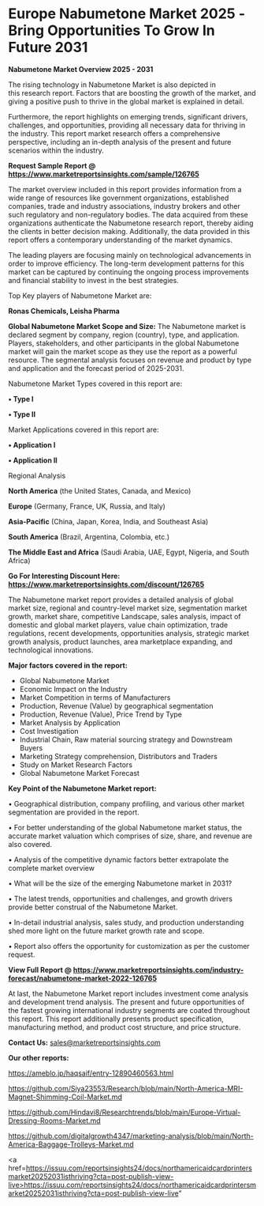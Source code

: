 # Europe Nabumetone Market 2025 -Bring Opportunities To Grow In Future 2031

<Strong> Nabumetone Market Overview 2025 - 2031</strong>

The rising technology in Nabumetone Market is also depicted in this research report. Factors that are boosting the growth of the market, and giving a positive push to thrive in the global market is explained in detail.

Furthermore, the report highlights on emerging trends, significant drivers, challenges, and opportunities, providing all necessary data for thriving in the industry. This report market research offers a comprehensive perspective, including an in-depth analysis of the present and future scenarios within the industry.

<strong>Request Sample Report @ <a href=https://www.marketreportsinsights.com/sample/126765>https://www.marketreportsinsights.com/sample/126765</a></strong>

The market overview included in this report provides information from a wide range of resources like government organizations, established companies, trade and industry associations, industry brokers and other such regulatory and non-regulatory bodies. The data acquired from these organizations authenticate the Nabumetone research report, thereby aiding the clients in better decision making. Additionally, the data provided in this report offers a contemporary understanding of the market dynamics.

The leading players are focusing mainly on technological advancements in order to improve efficiency. The long-term development patterns for this market can be captured by continuing the ongoing process improvements and financial stability to invest in the best strategies.

Top Key players of Nabumetone Market are:

<strong>Ronas Chemicals, Leisha Pharma</strong>

<strong><b>Global Nabumetone Market Scope and Size:</b></strong>
The Nabumetone market is declared segment by company, region (country), type, and application. Players, stakeholders, and other participants in the global Nabumetone market will gain the market scope as they use the report as a powerful resource. The segmental analysis focuses on revenue and product by type and application and the forecast period of 2025-2031.

Nabumetone Market Types covered in this report are:

<strong>• Type I

• Type II</strong>

Market Applications covered in this report are:

<strong>• Application I

• Application II</strong> 

Regional Analysis

<strong>North America</strong> (the United States, Canada, and Mexico)

<strong>Europe</strong> (Germany, France, UK, Russia, and Italy)

<strong>Asia-Pacific</strong> (China, Japan, Korea, India, and Southeast Asia)

<strong>South America</strong> (Brazil, Argentina, Colombia, etc.)

<strong>The Middle East and Africa</strong> (Saudi Arabia, UAE, Egypt, Nigeria, and South Africa)

<strong>Go For Interesting Discount Here: <a href=https://www.marketreportsinsights.com/discount/126765>https://www.marketreportsinsights.com/discount/126765</a></strong>

The Nabumetone market report provides a detailed analysis of global market size, regional and country-level market size, segmentation market growth, market share, competitive Landscape, sales analysis, impact of domestic and global market players, value chain optimization, trade regulations, recent developments, opportunities analysis, strategic market growth analysis, product launches, area marketplace expanding, and technological innovations.

<strong><b>Major factors covered in the report:</b></strong>
<ul>
  <li>Global Nabumetone Market </li>
  <li>Economic Impact on the Industry</li>
  <li>Market Competition in terms of Manufacturers</li>
  <li>Production, Revenue (Value) by geographical segmentation</li>
  <li>Production, Revenue (Value), Price Trend by Type</li>
  <li>Market Analysis by Application</li>
  <li>Cost Investigation</li>
  <li>Industrial Chain, Raw material sourcing strategy and Downstream Buyers</li>
  <li>Marketing Strategy comprehension, Distributors and Traders</li>
  <li>Study on Market Research Factors</li>
  <li>Global Nabumetone Market Forecast</li>
</ul>

<strong><b>Key Point of the Nabumetone Market report:</b></strong>

• Geographical distribution, company profiling, and various other market segmentation are provided in the report.

• For better understanding of the global Nabumetone market status, the accurate market valuation which comprises of size, share, and revenue are also covered.

• Analysis of the competitive dynamic factors better extrapolate the complete market overview

• What will be the size of the emerging Nabumetone market in 2031?

• The latest trends, opportunities and challenges, and growth drivers provide better construal of the Nabumetone Market.

• In-detail industrial analysis, sales study, and production understanding shed more light on the future market growth rate and scope.

• Report also offers the opportunity for customization as per the customer request.

<strong><b>View Full Report @ <a href=https://www.marketreportsinsights.com/industry-forecast/nabumetone-market-2022-126765>https://www.marketreportsinsights.com/industry-forecast/nabumetone-market-2022-126765</a></b></strong>


At last, the Nabumetone Market report includes investment come analysis and development trend analysis. The present and future opportunities of the fastest growing international industry segments are coated throughout this report. This report additionally presents product specification, manufacturing method, and product cost structure, and price structure.

<strong>Contact Us:</strong>
sales@marketreportsinsights.com

<strong>Our other reports:</strong>

<a href=https://ameblo.jp/haqsaif/entry-12890460563.html>https://ameblo.jp/haqsaif/entry-12890460563.html</a>

<a href=https://github.com/Siya23553/Research/blob/main/North-America-MRI-Magnet-Shimming-Coil-Market.md>https://github.com/Siya23553/Research/blob/main/North-America-MRI-Magnet-Shimming-Coil-Market.md</a>

<a href=https://github.com/Hindavi8/Researchtrends/blob/main/Europe-Virtual-Dressing-Rooms-Market.md>https://github.com/Hindavi8/Researchtrends/blob/main/Europe-Virtual-Dressing-Rooms-Market.md</a>

<a href=https://github.com/digitalgrowth4347/marketing-analysis/blob/main/North-America-Baggage-Trolleys-Market.md>https://github.com/digitalgrowth4347/marketing-analysis/blob/main/North-America-Baggage-Trolleys-Market.md</a>

<a href=https://issuu.com/reportsinsights24/docs/northamericaidcardprintersmarket20252031isthriving?cta=post-publish-view-live>https://issuu.com/reportsinsights24/docs/northamericaidcardprintersmarket20252031isthriving?cta=post-publish-view-live</a>"
